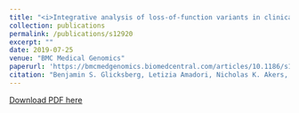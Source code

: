 ```yaml
---
title: "<i>Integrative analysis of loss-of-function variants in clinical and genomic data reveals novel genes associated with cardiovascular traits.</i>"
collection: publications
permalink: /publications/s12920
excerpt: ""
date: 2019-07-25
venue: "BMC Medical Genomics"
paperurl: 'https://bmcmedgenomics.biomedcentral.com/articles/10.1186/s12920-019-0542-3'
citation: "Benjamin S. Glicksberg, Letizia Amadori, Nicholas K. Akers, Katyayani Sukhavasi, Oscar Franzén, Li Li, Gillian M. Belbin, Kristin L. Akers, Khader Shameer, Marcus A. Badgeley, Kipp W. Johnson, Ben Readhead, Bruce J. Darrow, Eimear E. Kenny, Christer Betsholtz, Raili Ermel, Josefin Skogsberg, Arno Ruusalepp, Eric E. Schadt, Joel T. Dudley, Hongxia Ren, Jason C. Kovacic, Chiara Giannarelli, Shuyu D. Li, Johan LM Björkegren, Rong Chen. Integrative analysis of loss-of-function variants in clinical and genomic data reveals novel genes associated with cardiovascular traits. BMC Medical Genomics 25 July 2019. doi: 10.1186/s12920-019-0542-3." 
---
```


<!-- [PubMed Link](https://www.ncbi.nlm.nih.gov/pubmed/31126891) -->

[Download PDF here](https://raw.githubusercontent.com/kippjohnson/website/master/files/s12920.pdf)

<script type='text/javascript' src='https://d1bxh8uas1mnw7.cloudfront.net/assets/embed.js'></script>
<div class='altmetric-embed' data-badge-type="medium-donut" data-doi="10.1186/s12920-019-0542-3" data-hide-no-mentions="true" data-hide-less-than="1" class="altmetric-embed"></div>


